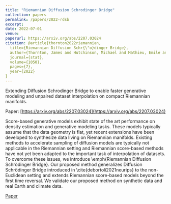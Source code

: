 ```yaml
---
title: "Riemannian Diffusion Schrodinger Bridge"
collection: papers
permalink: /papers/2022-rdsb
excerpt: 
date: 2022-07-01
venue: 
paperurl: https://arxiv.org/abs/2207.03024
citation: @article{thornton2022riemannian,
  title={Riemannian Diffusion Schr{\"o}dinger Bridge},
  author={Thornton, James and Hutchinson, Michael and Mathieu, Emile and De Bortoli, Valentin and Teh, Yee Whye and Doucet, Arnaud},
  journal={stat},
  volume={1050},
  pages={7},
  year={2022}
}
---
```


Extending Diffusion Schrodinger Bridge to enable faster generative modeling and unpaired dataset interpolation on compact Riemannian manifolds.

Paper: [https://arxiv.org/abs/2207.03024](https://arxiv.org/abs/2207.03024)

Score-based generative models exhibit state of the art performance on density estimation and generative modeling tasks. These models typically assume that the data geometry is flat, yet recent extensions have been developed to synthesize data living on Riemannian manifolds. Existing methods to accelerate sampling of diffusion models are typically not applicable in the Riemannian setting and Riemannian score-based methods have not yet been adapted to the important task of interpolation of datasets. To overcome these issues, we introduce \emph{Riemannian Diffusion Schrödinger Bridge}. Our proposed method generalizes Diffusion Schrödinger Bridge introduced in \cite{debortoli2021neurips} to the non-Euclidean setting and extends Riemannian score-based models beyond the first time reversal. We validate our proposed method on synthetic data and real Earth and climate data.

[Paper](https://arxiv.org/abs/2207.03024)
